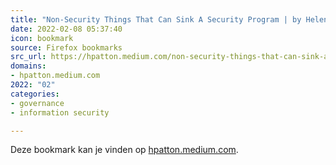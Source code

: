 ```yaml
---
title: "Non-Security Things That Can Sink A Security Program | by Helen Patton | Feb, 2022 | Medium"
date: 2022-02-08 05:37:40
icon: bookmark
source: Firefox bookmarks
src_url: https://hpatton.medium.com/non-security-things-that-can-sink-a-security-program-c6b3a0e2230c
domains:
- hpatton.medium.com
2022: "02"
categories:
- governance
- information security

---
```

Deze bookmark kan je vinden op [hpatton.medium.com](https://hpatton.medium.com/non-security-things-that-can-sink-a-security-program-c6b3a0e2230c).
